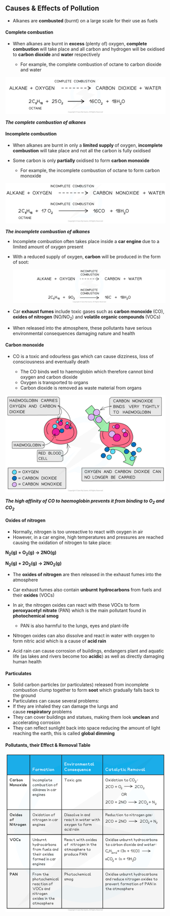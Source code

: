 Causes & Effects of Pollution
-----------------------------

* Alkanes are <b>combusted </b>(burnt) on a large scale for their use as fuels

#### Complete combustion

* When alkanes are burnt in <b>excess </b>(plenty of) oxygen, <b>complete combustion </b>will take place and all carbon and hydrogen will be oxidised to <b>carbon dioxide </b>and <b>water</b> respectively

  + For example, the complete combustion of octane to carbon dioxide and water

![Hydrocarbons Complete Combustion, downloadable AS & A Level Chemistry revision notes](3.2-Hydrocarbons-Complete-Combustion.png)

<i><b>The complete combustion of alkanes</b></i>

#### Incomplete combustion

* When alkanes are burnt in only a <b>limited supply </b>of oxygen, <b>incomplete combustion</b> will take place and not all the carbon is fully oxidised
* Some carbon is only <b>partially </b>oxidised to form <b>carbon monoxide</b>

  + For example, the incomplete combustion of octane to form carbon monoxide

![Hydrocarbons Incomplete Combustion, downloadable AS & A Level Chemistry revision notes](3.2-Hydrocarbons-Incomplete-Combustion_1.png)

<i><b>The incomplete combustion of alkanes</b></i>

* Incomplete combustion often takes place inside a <b>car engine </b>due to a limited amount of oxygen present
* With a reduced supply of oxygen, <b>carbon</b> will be produced in the form of soot:

  ![Incomplete Combustion of Alkanes, downloadable IB Chemistry revision notes](10.2.1-Incomplete-Combustion-of-Alkanes-2-1.png)

* Car <b>exhaust fumes </b>include toxic gases such as <b>carbon monoxide </b>(CO), <b>oxides of nitrogen </b>(NO/NO<sub>2</sub>) and <b>volatile organic compounds </b>(VOCs)
* When released into the atmosphere, these pollutants have serious environmental consequences damaging nature and health

#### Carbon monoxide

* CO is a toxic and odourless gas which can cause dizziness, loss of consciousness and eventually death

  + The CO binds well to haemoglobin which therefore cannot bind oxygen and carbon dioxide
  + Oxygen is transported to organs
  + Carbon dioxide is removed as waste material from organs

![Hydrocarbons Toxic Effect CO, downloadable AS & A Level Chemistry revision notes](3.2-Hydrocarbons-Toxic-Effect-CO_1.png)

<i><b>The high affinity of CO to haemoglobin prevents it from binding to O</b></i><sub><i><b>2</b></i></sub><i><b> and CO</b></i><sub><i><b>2</b></i></sub>

#### Oxides of nitrogen

* Normally, nitrogen is too unreactive to react with oxygen in air
* However, in a car engine, high temperatures and pressures are reached causing the oxidation of nitrogen to take place:

<b>N</b><sub><b>2</b></sub><b>(g) + O</b><sub><b>2</b></sub><b>(g) → 2NO(g)</b>

<b>N</b><sub><b>2</b></sub><b>(g) + 2O</b><sub><b>2</b></sub><b>(g) → 2NO</b><sub><b>2</b></sub><b>(g)</b>

* The <b>oxides of nitrogen</b> are then released in the exhaust fumes into the atmosphere
* Car exhaust fumes also contain <b>unburnt</b> <b>hydrocarbons</b> from fuels and their <b>oxides</b> (VOCs)
* In air, the nitrogen oxides can react with these VOCs to form <b>peroxyacetyl</b> <b>nitrate</b> (PAN) which is the main pollutant found in <b>photochemical smog</b>

  + PAN is also harmful to the lungs, eyes and plant-life
* Nitrogen oxides can also dissolve and react in water with oxygen to form nitric acid which is a cause of <b>acid rain</b>
* Acid rain can cause corrosion of buildings, endangers plant and aquatic life (as lakes and rivers become too <b>acidic</b>) as well as directly damaging human health

#### Particulates

* Solid carbon particles (or particulates) released from incomplete combustion clump together to form <b>soot</b> which gradually falls back to the ground
* Particulates can cause several problems:
* If they are inhaled they can damage the lungs and cause <b>respiratory</b> problems
* They can cover buildings and statues, making them look <b>unclean </b>and accelerating corrosion
* They can reflect sunlight back into space reducing the amount of light reaching the earth, this is called <b>global dimming</b>

#### Pollutants, their Effect & Removal Table

![Hydrocarbons Table 1_Combustion of Alkanes & the Environment, downloadable AS & A Level Chemistry revision notes](3.2-Hydrocarbons-Table-1_Combustion-of-Alkanes-the-Environment_1-1.png)